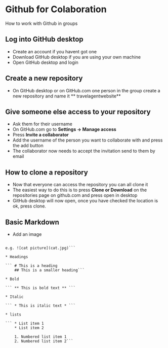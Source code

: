# Github for Colaboration
 How to work with Github in groups

## Log into GitHub desktop

* Create an account if you havent got one
* Download GitHub desktop if you are using your own machine
* Open GitHub desktop and login

## Create a new repository

* On GitHub desktop or on GitHub.com one person in the group create a new repository and name it ** travelagentwebsite**

## Give someone else access to your repository

* Ask them for their username
* On GitHub.com go to **Settings -> Manage access**
* Press **Invite a collaborator** 
* Add the username of the person you want to collaborate with and press the add button
* The collaborator now needs to accept the invitation send to them by email

## How to clone a repository

* Now that everyone can access the repository you can all clone it
* The easiest way to do this is to press **Clone or Download** on the repositories page on github.com and press open in desktop
* GitHub desktop will now open, once you have checked the location is ok, press clone.


## Basic Markdown 

* Add an image

``` ![alternative text](imageURL) 

e.g. ![cat picture](cat.jpg)```

* Headings

``` # This is a heading
    ## This is a smaller heading```

* Bold

``` ** This is bold text ** ```

* Italic

``` * This is italic text * ```

* lists

``` * List item 1
    * List item 2

    1. Numbered list item 1
    2. Numbered list item 2```


